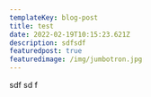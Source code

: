 ```yaml
---
templateKey: blog-post
title: test
date: 2022-02-19T10:15:23.621Z
description: sdfsdf
featuredpost: true
featuredimage: /img/jumbotron.jpg
---
```

sdf sd f
